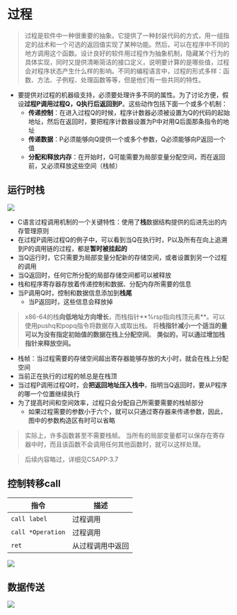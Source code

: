 # 过程
>  过程是软件中一种很重要的抽象。它提供了一种封装代码的方式，用一组指定的战术和一个可选的返回值实现了某种功能。然后，可以在程序中不同的地方调用这个函数。设计良好的软件用过程作为抽象机制，隐藏某个行为的具体实现，同时又提供清晰简洁的接口定义，说明要计算的是哪些值，过程会对程序状态产生什么样的影响。不同的编程语言中，过程的形式多样：函数、方法、子例程、处理函数等等，但是他们有一些共同的特性。
-  要提供对过程的机器级支持，必须要处理许多不同的属性。为了讨论方便，假设**过程P调用过程Q，Q执行后返回到P**。这些动作包括下面一个或多个机制：
	-  **传递控制**：在进入过程Q的时候，程序计数器必须被设置为Q的代码的起始地址，然后在返回时，要把程序计数器设置为P中对用Q后面那条指令的地址
	- **传递数据**：P必须能够向Q提供一个或多个参数，Q必须能够向P返回一个值
	- **分配和释放内存**：在开始时，Q可能需要为局部变量分配空间，而在返回前，又必须释放这些空间（栈帧）

## 运行时栈
![](https://jiunian-pic-1310185536.cos.ap-nanjing.myqcloud.com/picgo%2F20230108195606.png)
- C语言过程调用机制的一个关键特性：使用了**栈**数据结构提供的后进先出的内存管理原则
- 在过程P调用过程Q的例子中，可以看到当Q在执行时，P以及所有在向上追溯到P的调用链的过程，都是**暂时被挂起的**
- 当Q运行时，它只需要为局部变量分配新的存储空间，或者设置到另一个过程的调用
- 当Q返回时，任何它所分配的局部存储空间都可以被释放
- 栈和程序寄存器存放着传递控制和数据、分配内存所需要的信息
- 当P调用Q时，控制和数据信息添加到**栈尾**
	- 当P返回时，这些信息会释放掉
> x86-64的栈**向低地址方向增长**，而栈指针**%rsp指向栈顶元素**。可以使用pushq和popq指令将数据存入或取出栈。
> 将**栈指针减小一个适当的量可以为没有指定初始值的数据在栈上分配空间**。
> **类似的，可以通过增加栈指针来释放空间。**
- 栈帧：当过程需要的存储空间超出寄存器能够存放的大小时，就会在栈上分配空间
- 当前正在执行的过程的帧总是在栈顶
- 当过程P调用过程Q时，会**把返回地址压入栈中**，指明当Q返回时，要从P程序的哪一个位置继续执行
- 为了提高时间和空间效率，过程只会分配自己所需要需要的栈帧部分
	- 如果过程需要的参数小于六个，就可以只通过寄存器来传递参数，因此，图中的参数构造区有时可以省略
> 实际上，许多函数甚至不需要栈帧。
> 当所有的局部变量都可以保存在寄存器中时，而且该函数不会调用任何其他函数时，就可以这样处理。



> 后续内容略过，详细见CSAPP:3.7
## 控制转移call
|指令|描述|
|---|---|
|`call label`|过程调用|
|`call *Operation`|过程调用|
|`ret`|从过程调用中返回|
![](https://jiunian-pic-1310185536.cos.ap-nanjing.myqcloud.com/picgo%2F20230108201036.png)

## 数据传送
![](https://jiunian-pic-1310185536.cos.ap-nanjing.myqcloud.com/picgo%2F20230108201110.png)
